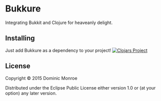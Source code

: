 # Bukkure
Integrating Bukkit and Clojure for heaveanly delight.

## Installing
Just add Bukkure as a dependency to your project!
[![Clojars Project](http://clojars.org/bukkure/latest-version.svg)](http://clojars.org/bukkure)

## License

Copyright © 2015 Dominic Monroe

Distributed under the Eclipse Public License either version 1.0 or (at
your option) any later version.
